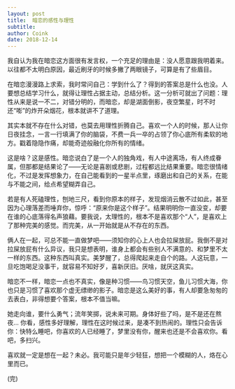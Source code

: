 ```yaml
---
layout: post
title:  暗恋的感性与理性
subtitle: 
author: Coink
date: 2018-12-14
---
```




我自认为我在暗恋这方面很有发言权，一个充足的理由是：没人愿意跟我明着来。以往都不太明白原因，最近刷牙的时候多撇了两眼镜子，可算是有了些眉目。

 

在暗恋漫漫路上求索，我时常问自己：学到什么了？得到的答案总是什么也没。人要想总结学习什么，就得让理性占据主动，总结分析。这一分析可就出了问题：理性从来是说一不二，对错分明的，而暗恋，却是湖面倒影，夜空繁星，时不时还“嘭”的炸开朵烟花，根本就讲不了道理。



其实本就不存在什么对错，也莫去用理性折腾自己。喜欢一个人的时候，那人让你日夜挂念，一言一行填满了你的脑袋，不费一兵一卒的占领了你心底所有柔软的地方。戳着隐隐作痛，却能奇迹般融化你所有的情绪。



这是啥？这是感性。暗恋说白了是一个人的独角戏，有人中途离场，有人终成眷属，但那都是结果论了——无论是喜剧或悲剧，过程都远比结果重要。暗恋很情绪化，不过是发挥想象力，在自己能看到的一星半点里，琢磨出和自己的关系，在能与不能之间，给点希望糊弄自己。



若是有人死磕理性，刨地三尺，看到你原本的样子，发现烟消云散不过如此，甚至因为心理落差而唾弃你，惊呼：“原来你是这个样子”。结果明明你一直没变，却要在谁的心底落得名声狼藉。要我说，太理性的，根本不是喜欢那个“人”，是喜欢上了那种完美的感觉。而完美，从一开始就是从不存在的东西。



俩人在一起，可总不能一直做梦吧——须知你的心上人也会拉屎放屁。我倒不是对拉屎放屁有什么异议，我只是想表明，谁身上都会有些别人不满意的、和梦里不太一样的东西。这种东西叫真实。美梦醒了，总得爬起来走自个的路。人这玩意，一旦吃饱喝足没事干，就容易不知好歹，喜新厌旧。厌啥，就厌这真实。



暗恋不一样，暗恋一点也不真实，像是种习惯——鸟习惯天空，鱼儿习惯大海，你也只是习惯了喜欢那个虚无缥缈的影子。暗恋是这么美好的事，有人却要急匆匆的去表白，非得想要个答案，根本不值当嘛。



她走向谁，要什么勇气；流年笑掷，说未来可期。身体好些了吗，是不是还在熬夜... 你看，感性多好理解，理性在这时候过来，是凑不到热闹的。理性只会告诉你：快特么睡吧，你喜欢的人已经睡了，梦里没有你，醒来也还是不会喜欢你。看吧，多扫兴。

 

喜欢就一定是想在一起？未必。我可能只是年少轻狂，想把一个模糊的人，烙在心里而已。



(完)


